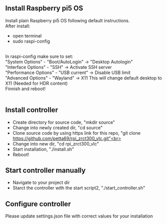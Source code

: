 ## Install Raspberry pi5 OS <br>
Install plain Raspberry pi5 OS following default instructions.<br>
After install:<br>
* open terminal<br>
* sudo raspi-config<br>
<br>
In raspi-config make sure to set:<br>
"System Options" - "Boot/AutoLogin" -> "Desktop Autologin"<br>
"Interface Options" - "SSH" -> Activate SSH server<br>
"Performance Options" - "USB current" -> Disable USB limit<br>
"Advanced Options" - "Wayland" -> X11 This will change default desktop to X11 (Needed for HDR content)<br>
Finnish and reboot!<br>
<br>

## Install controller<br>
- Create directory for source code, "mkdir source"<br>
- Change into newly created dir, "cd source"<br>
- Clone source code by using https link for this repo, "git clone https://github.com/petta69/rpi_zrct300_vlc.git"<br>
- Change into new dir, "cd rpi_zrct300_vlc"<br>
- Start installation, "./install.sh"<br>
- Reboot!<br>

## Start controller manually<br>
- Navigate to your project dir
- Starct the controller with the start script2, "./start_controller.sh"

## Configure controller
Please update settings.json file with correct values for your installation<br>



